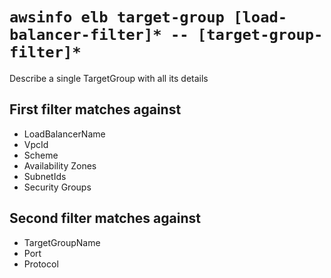 # `awsinfo elb target-group [load-balancer-filter]* -- [target-group-filter]*`

Describe a single TargetGroup with all its details

## First filter matches against

* LoadBalancerName
* VpcId
* Scheme
* Availability Zones
* SubnetIds
* Security Groups

## Second filter matches against

* TargetGroupName
* Port
* Protocol
